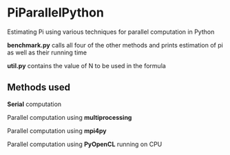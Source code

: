# PiParallelPython
Estimating Pi using various techniques for parallel computation in Python

**benchmark.py** calls all four of the other methods and prints estimation of pi as well as their running time

**util.py** contains the value of N to be used in the formula

Methods used
-----

**Serial** computation

Parallel computation using **multiprocessing**

Parallel computation using **mpi4py**

Parallel computation using **PyOpenCL** running on CPU